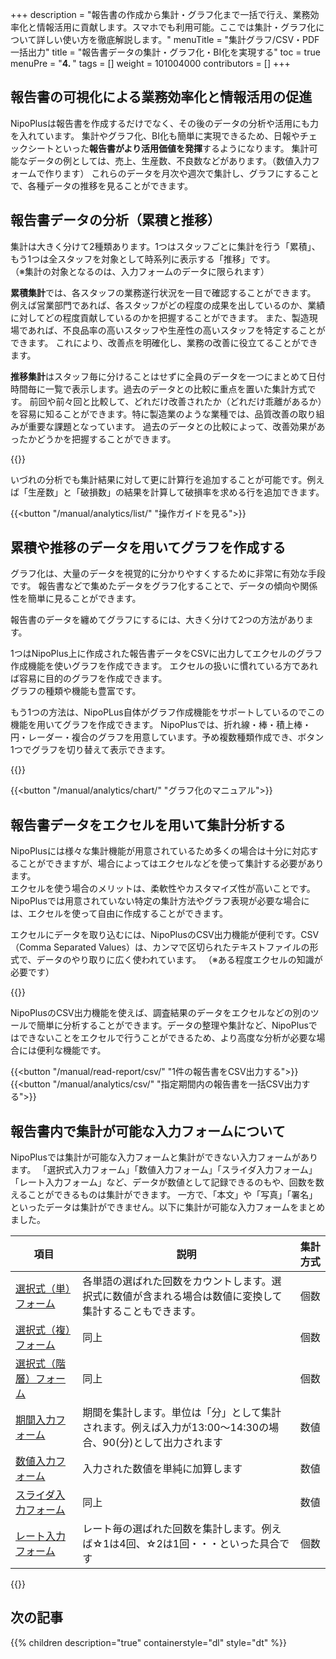 +++
description = "報告書の作成から集計・グラフ化まで一括で行え、業務効率化と情報活用に貢献します。スマホでも利用可能。ここでは集計・グラフ化について詳しい使い方を徹底解説します。"
menuTitle = "集計グラフ/CSV・PDF一括出力"
title = "報告書データの集計・グラフ化・BI化を実現する"
toc = true
menuPre = "<b>4. </b>"
tags = []
weight = 101004000
contributors = []
+++

## 報告書の可視化による業務効率化と情報活用の促進

NipoPlusは報告書を作成するだけでなく、その後のデータの分析や活用にも力を入れています。
集計やグラフ化、BI化も簡単に実現できるため、日報やチェックシートといった**報告書がより活用価値を発揮**するようになります。
集計可能なデータの例としては、売上、生産数、不良数などがあります。（数値入力フォームで作ります）
これらのデータを月次や週次で集計し、グラフにすることで、各種データの推移を見ることができます。

## 報告書データの分析（累積と推移）

集計は大きく分けて2種類あります。1つはスタッフごとに集計を行う「累積」、もう1つは全スタッフを対象として時系列に表示する「推移」です。  
（※集計の対象となるのは、入力フォームのデータに限られます）  

**累積集計**では、各スタッフの業務遂行状況を一目で確認することができます。
例えば営業部門であれば、各スタッフがどの程度の成果を出しているのか、業績に対してどの程度貢献しているのかを把握することができます。
また、製造現場であれば、不良品率の高いスタッフや生産性の高いスタッフを特定することができます。
これにより、改善点を明確化し、業務の改善に役立てることができます。

**推移集計**はスタッフ毎に分けることはせずに全員のデータを一つにまとめて日付時間毎に一覧で表示します。過去のデータとの比較に重点を置いた集計方式です。
前回や前々回と比較して、どれだけ改善されたか（どれだけ乖離があるか）を容易に知ることができます。特に製造業のような業種では、品質改善の取り組みが重要な課題となっています。
過去のデータとの比較によって、改善効果があったかどうかを把握することができます。


{{<icatch filename="history" msg="これは推移の例です 前回との比較が容易" title="集計機能の例" fontsize="30px" alice="here" >}}

いづれの分析でも集計結果に対して更に計算行を追加することが可能です。例えば「生産数」と「破損数」の結果を計算して破損率を求める行を追加できます。

{{<button "/manual/analytics/list/" "操作ガイドを見る">}}

## 累積や推移のデータを用いてグラフを作成する

グラフ化は、大量のデータを視覚的に分かりやすくするために非常に有効な手段です。
報告書などで集めたデータをグラフ化することで、データの傾向や関係性を簡単に見ることができます。

報告書のデータを纏めてグラフにするには、大きく分けて2つの方法があります。

1つはNipoPlus上に作成された報告書データをCSVに出力してエクセルのグラフ作成機能を使いグラフを作成できます。
エクセルの扱いに慣れている方であれば容易に目的のグラフを作成できます。  
グラフの種類や機能も豊富です。

もう1つの方法は、NipoPLus自体がグラフ作成機能をサポートしているのでこの機能を用いてグラフを作成できます。
NipoPlusでは、折れ線・棒・積上棒・円・レーダー・複合のグラフを用意しています。予め複数種類作成でき、ボタン1つでグラフを切り替えて表示できます。

{{<icatch filename="chart" msg="グラフはワンクリック でいつでも切替可" title="日報をグラフ化する" fontsize="30px" alice="guide" >}}

{{<button "/manual/analytics/chart/" "グラフ化のマニュアル">}}


## 報告書データをエクセルを用いて集計分析する

NipoPlusには様々な集計機能が用意されているため多くの場合は十分に対応することができますが、場合によってはエクセルなどを使って集計する必要があります。  
エクセルを使う場合のメリットは、柔軟性やカスタマイズ性が高いことです。NipoPlusでは用意されていない特定の集計方法やグラフ表現が必要な場合には、エクセルを使って自由に作成することができます。  

エクセルにデータを取り込むには、NipoPlusのCSV出力機能が便利です。CSV（Comma Separated Values）は、カンマで区切られたテキストファイルの形式で、データのやり取りに広く使われています。
（※ある程度エクセルの知識が必要です）

{{<icatch filename="csv" msg="日報をCSV出力し 表計算ソフトで開く" title="日報をCSV出力し表計算ソフトで開く" fontsize="30px" alice="guide" >}}

NipoPlusのCSV出力機能を使えば、調査結果のデータをエクセルなどの別のツールで簡単に分析することができます。データの整理や集計など、NipoPlusではできないことをエクセルで行うことができるため、より高度な分析が必要な場合には便利な機能です。


{{<button "/manual/read-report/csv/" "1件の報告書をCSV出力する">}}
{{<button "/manual/analytics/csv/" "指定期間内の報告書を一括CSV出力する">}}



## 報告書内で集計が可能な入力フォームについて

NipoPlusでは集計が可能な入力フォームと集計ができない入力フォームがあります。
「選択式入力フォーム」「数値入力フォーム」「スライダ入力フォーム」「レート入力フォーム」など、データが数値として記録できるのもや、回数を数えることができるものは集計ができます。
一方で、「本文」や「写真」「署名」といったデータは集計ができません。以下に集計が可能な入力フォームをまとめました。


|項目|説明|集計方式|
|---|---|---|
|[選択式（単）フォーム](/manual/initial-setting/template/select/)|各単語の選ばれた回数をカウントします。選択式に数値が含まれる場合は数値に変換して集計することもできます。|個数|
|[選択式（複）フォーム](/manual/initial-setting/template/select2/)|同上|個数|
|[選択式（階層）フォーム](/manual/initial-setting/template/selectcalc/)|同上|個数|
|[期間入力フォーム](/manual/initial-setting/template/datetimes/)|期間を集計します。単位は「分」として集計されます。例えば入力が13:00〜14:30の場合、90(分)として出力されます|数値|
|[数値入力フォーム](/manual/initial-setting/template/math/)|入力された数値を単純に加算します|数値|
|[スライダ入力フォーム](/manual/initial-setting/template/step/)|同上|数値|
|[レート入力フォーム](/manual/initial-setting/template/rate/)|レート毎の選ばれた回数を集計します。例えば☆1は4回、☆2は1回・・・といった具合です|個数|

{{<appscreen filename="calc" title="集計が可能な入力フォームのみで構成されたチェックシートのテンプレート例"  >}}


## 次の記事

{{% children description="true" containerstyle="dl" style="dt" %}}
